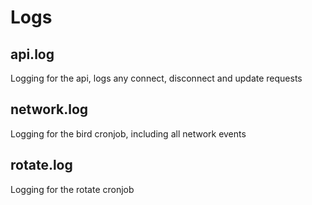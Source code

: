 # Logs

## api.log

Logging for the api, logs any connect, disconnect and update requests

## network.log

Logging for the bird cronjob, including all network events

## rotate.log

Logging for the rotate cronjob